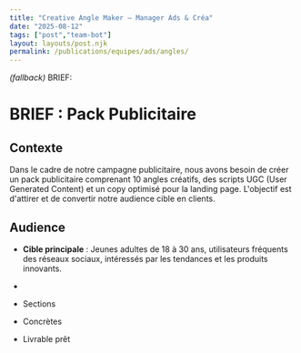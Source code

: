 ```yaml
---
title: "Creative Angle Maker — Manager Ads & Créa"
date: "2025-08-12"
tags: ["post","team-bot"]
layout: layouts/post.njk
permalink: /publications/equipes/ads/angles/
---
```

*(fallback)* BRIEF:
# BRIEF : Pack Publicitaire

## Contexte
Dans le cadre de notre campagne publicitaire, nous avons besoin de créer un pack publicitaire comprenant 10 angles créatifs, des scripts UGC (User Generated Content) et un copy optimisé pour la landing page. L'objectif est d'attirer et de convertir notre audience cible en clients.

## Audience
- **Cible principale** : Jeunes adultes de 18 à 30 ans, utilisateurs fréquents des réseaux sociaux, intéressés par les tendances et les produits innovants.
-

- Sections
- Concrètes
- Livrable prêt